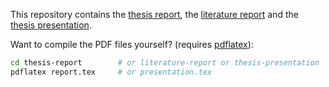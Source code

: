 
This repository contains the [thesis report](https://github.com/GijsGroote/thesis/blob/main/thesis-report/report.pdf), the [literature report](https://github.com/GijsGroote/thesis/blob/main/literature-report/report.pdf) and the [thesis presentation](https://github.com/GijsGroote/thesis/blob/main/thesis-presentation/presentation.pdf).

Want to compile the PDF files yourself? (requires [pdflatex](https://www.latex-project.org/get/#tex-distributions)):
```bash
cd thesis-report        # or literature-report or thesis-presentation
pdflatex report.tex     # or presentation.tex
```
